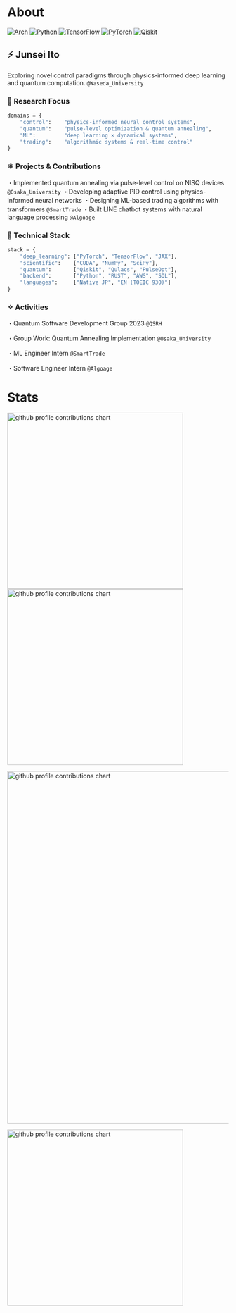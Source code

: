 # About

[![Arch](https://img.shields.io/badge/Arch%20Linux-1793D1?logo=arch-linux&logoColor=fff&style=for-the-badge)](https://www.archlinux.jp/)
[![Python](https://img.shields.io/badge/python-3670A0?style=for-the-badge&logo=python&logoColor=ffdd54)](https://www.python.org/)
[![TensorFlow](https://img.shields.io/badge/TensorFlow-%23FF6F00.svg?style=for-the-badge&logo=TensorFlow&logoColor=white)](https://www.tensorflow.org/)
[![PyTorch](https://img.shields.io/badge/PyTorch-%23EE4C2C.svg?style=for-the-badge&logo=PyTorch&logoColor=white)](https://pytorch.org/)
[![Qiskit](https://img.shields.io/badge/Qiskit-%236929C4.svg?style=for-the-badge&logo=Qiskit&logoColor=white)](https://qiskit.org/)

## ⚡ Junsei Ito 

Exploring novel control paradigms through physics-informed deep learning and quantum computation.
`@Waseda_University`

### 🎯 Research Focus
```py
domains = {
    "control":    "physics-informed neural control systems",
    "quantum":    "pulse-level optimization & quantum annealing",
    "ML":         "deep learning × dynamical systems",
    "trading":    "algorithmic systems & real-time control"
}
```

### ⚛ Projects & Contributions
・Implemented quantum annealing via pulse-level control on NISQ devices `@Osaka_University`
・Developing adaptive PID control using physics-informed neural networks
・Designing ML-based trading algorithms with transformers `@SmartTrade`
・Built LINE chatbot systems with natural language processing `@Algoage`

### 🔮 Technical Stack
```py
stack = {
    "deep_learning": ["PyTorch", "TensorFlow", "JAX"],
    "scientific":    ["CUDA", "NumPy", "SciPy"],
    "quantum":       ["Qiskit", "Qulacs", "PulseOpt"],
    "backend":       ["Python", "RUST", "AWS", "SQL"],
    "languages":     ["Native JP", "EN (TOEIC 930)"]
}
```

### ✧ Activities
・Quantum Software Development Group 2023 `@QSRH`

・Group Work: Quantum Annealing Implementation `@Osaka_University`

・ML Engineer Intern `@SmartTrade`

・Software Engineer Intern `@Algoage`



# Stats

<p align="left">
  <picture>
        <source media="(prefers-color-scheme: dark)"  srcset="output/metrics.base.svg" width="400" />
	<source media="(prefers-color-scheme: light)" srcset="output/metrics.base.svg" width="400" />
	<img alt="github profile contributions chart" src="https://raw.githubusercontent.com/username/username/output-3d-contrib/day.svg" />
  </picture>
  <picture>
   	<source media="(prefers-color-scheme: dark)"  srcset="output/details.svg" width="400" />
	<source media="(prefers-color-scheme: light)" srcset="output/details.svg" width="400" />
	<img alt="github profile contributions chart" src="https://raw.githubusercontent.com/username/username/output-3d-contrib/day.svg" />
  </picture>
</p>

<p align="left">
	<picture>
	  <source media="(prefers-color-scheme: dark)"  srcset="profile-3d-contrib/profile-night-rainbow.svg" width="800" />
	  <source media="(prefers-color-scheme: light)" srcset="profile-3d-contrib/profile-season-animate.svg" width="800" />
	  <img alt="github profile contributions chart" src="https://raw.githubusercontent.com/username/username/output-3d-contrib/day.svg" />
	</picture>
</p>

<p align="left">
<picture>
  <source media="(prefers-color-scheme: light)"  srcset="output/metrics.plugin.achievements.compact.svg" width="400" />
  <source media="(prefers-color-scheme: dark)"  srcset="output/metrics.plugin.achievements.compact.svg" width="400" />
  <img alt="github profile contributions chart" src="https://raw.githubusercontent.com/username/username/output-3d-contrib/day.svg" />
</picture>
</p>